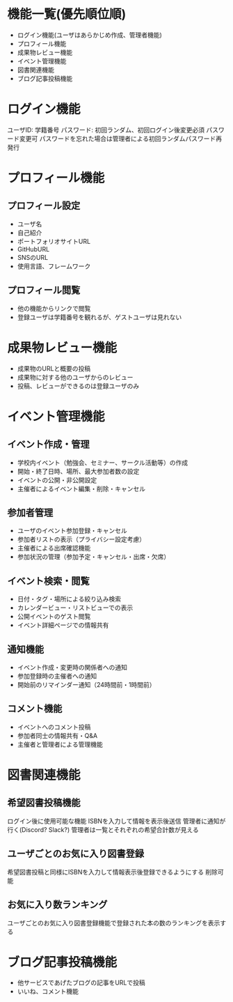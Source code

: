 # 機能一覧(優先順位順)

- ログイン機能(ユーザはあらかじめ作成、管理者機能)
- プロフィール機能
- 成果物レビュー機能
- イベント管理機能
- 図書関連機能
- ブログ記事投稿機能


# ログイン機能

ユーザID: 学籍番号
パスワード: 初回ランダム、初回ログイン後変更必須
パスワード変更可
パスワードを忘れた場合は管理者による初回ランダムパスワード再発行

# プロフィール機能

## プロフィール設定

- ユーザ名
- 自己紹介
- ポートフォリオサイトURL
- GitHubURL
- SNSのURL
- 使用言語、フレームワーク

## プロフィール閲覧
- 他の機能からリンクで閲覧
- 登録ユーザは学籍番号を観れるが、ゲストユーザは見れない

# 成果物レビュー機能

- 成果物のURLと概要の投稿
- 成果物に対する他のユーザからのレビュー
- 投稿、レビューができるのは登録ユーザのみ

# イベント管理機能

## イベント作成・管理
- 学校内イベント（勉強会、セミナー、サークル活動等）の作成
- 開始・終了日時、場所、最大参加者数の設定
- イベントの公開・非公開設定
- 主催者によるイベント編集・削除・キャンセル

## 参加者管理
- ユーザのイベント参加登録・キャンセル
- 参加者リストの表示（プライバシー設定考慮）
- 主催者による出席確認機能
- 参加状況の管理（参加予定・キャンセル・出席・欠席）

## イベント検索・閲覧
- 日付・タグ・場所による絞り込み検索
- カレンダービュー・リストビューでの表示
- 公開イベントのゲスト閲覧
- イベント詳細ページでの情報共有

## 通知機能
- イベント作成・変更時の関係者への通知
- 参加登録時の主催者への通知
- 開始前のリマインダー通知（24時間前・1時間前）

## コメント機能
- イベントへのコメント投稿
- 参加者同士の情報共有・Q&A
- 主催者と管理者による管理機能

# 図書関連機能

## 希望図書投稿機能

ログイン後に使用可能な機能
ISBNを入力して情報を表示後送信
管理者に通知が行く(Discord? Slack?)
管理者は一覧とそれぞれの希望合計数が見える


## ユーザごとのお気に入り図書登録

希望図書投稿と同様にISBNを入力して情報表示後登録できるようにする
削除可能


## お気に入り数ランキング

ユーザごとのお気に入り図書登録機能で登録された本の数のランキングを表示する

# ブログ記事投稿機能

- 他サービスであげたブログの記事をURLで投稿
- いいね、コメント機能
